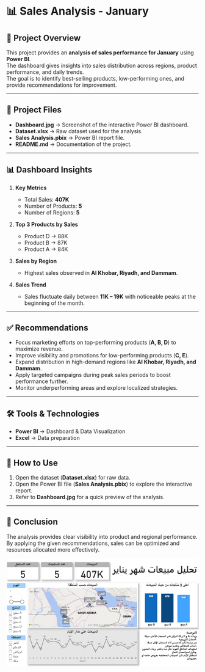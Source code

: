 # 📊 Sales Analysis - January

## 📝 Project Overview
This project provides an **analysis of sales performance for January** using **Power BI**.  
The dashboard gives insights into sales distribution across regions, product performance, and daily trends.  
The goal is to identify best-selling products, low-performing ones, and provide recommendations for improvement.

---

## 📂 Project Files
- **Dashboard.jpg** → Screenshot of the interactive Power BI dashboard.  
- **Dataset.xlsx** → Raw dataset used for the analysis.  
- **Sales Analysis.pbix** → Power BI report file.  
- **README.md** → Documentation of the project.  

---

## 📊 Dashboard Insights
1. **Key Metrics**
   - Total Sales: **407K**
   - Number of Products: **5**
   - Number of Regions: **5**

2. **Top 3 Products by Sales**
   - Product D → 88K  
   - Product B → 87K  
   - Product A → 84K  

3. **Sales by Region**
   - Highest sales observed in **Al Khobar, Riyadh, and Dammam**.  

4. **Sales Trend**
   - Sales fluctuate daily between **11K – 19K** with noticeable peaks at the beginning of the month.

---

## ✅ Recommendations
- Focus marketing efforts on top-performing products (**A, B, D**) to maximize revenue.  
- Improve visibility and promotions for low-performing products (**C, E**).  
- Expand distribution in high-demand regions like **Al Khobar, Riyadh, and Dammam**.  
- Apply targeted campaigns during peak sales periods to boost performance further.  
- Monitor underperforming areas and explore localized strategies.  

---

## 🛠️ Tools & Technologies
- **Power BI** → Dashboard & Data Visualization  
- **Excel** → Data preparation  

---

## 🚀 How to Use
1. Open the dataset (**Dataset.xlsx**) for raw data.  
2. Open the Power BI file (**Sales Analysis.pbix**) to explore the interactive report.  
3. Refer to **Dashboard.jpg** for a quick preview of the analysis.  

---

## 📌 Conclusion
The analysis provides clear visibility into product and regional performance.  
By applying the given recommendations, sales can be optimized and resources allocated more effectively.

![Dashboard Visualization](Dashboard.jpg)

```
